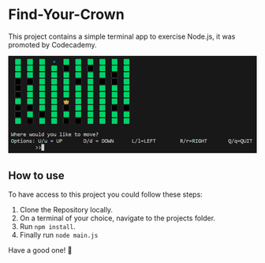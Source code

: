 # Find-Your-Crown
This project contains a simple terminal app to exercise Node.js, it was promoted by Codecademy.

![The app board printed on the console](image.png)

## How to use
To have access to this project you could follow these steps:
1. Clone the Repository locally.
2. On a terminal of your choice, navigate to the projects folder. 
3. Run <code>npm install</code>.
4. Finally run <code>node main.js</code>

Have a good one! 👋